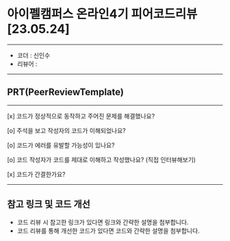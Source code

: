 # 아이펠캠퍼스 온라인4기 피어코드리뷰[23.05.24]
---
- 코더 : 신인수
- 리뷰어 :
---
## PRT(PeerReviewTemplate)
---
[x] 코드가 정상적으로 동작하고 주어진 문제를 해결했나요?  

[o] 주석을 보고 작성자의 코드가 이해되었나요?  

[o] 코드가 에러를 유발할 가능성이 있나요?  

[o] 코드 작성자가 코드를 제대로 이해하고 작성했나요? (직접 인터뷰해보기)  

[x] 코드가 간결한가요?  

---
## 참고 링크 및 코드 개선  
- 코드 리뷰 시 참고한 링크가 있다면 링크와 간략한 설명을 첨부합니다.
- 코드 리뷰를 통해 개선한 코드가 있다면 코드와 간략한 설명을 첨부합니다.
